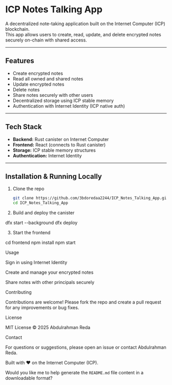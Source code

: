 # ICP Notes Talking App

A decentralized note-taking application built on the Internet Computer (ICP) blockchain.  
This app allows users to create, read, update, and delete encrypted notes securely on-chain with shared access.

---

## Features

- Create encrypted notes  
- Read all owned and shared notes  
- Update encrypted notes  
- Delete notes  
- Share notes securely with other users  
- Decentralized storage using ICP stable memory  
- Authentication with Internet Identity (ICP native auth)  

---

## Tech Stack

- **Backend:** Rust canister on Internet Computer  
- **Frontend:** React (connects to Rust canister)  
- **Storage:** ICP stable memory structures  
- **Authentication:** Internet Identity  

---

## Installation & Running Locally

1. Clone the repo  
   ```bash
   git clone https://github.com/3bdoredaa2244/ICP_Notes_Talking_App.git
   cd ICP_Notes_Talking_App
2. Build and deploy the canister

dfx start --background
dfx deploy

3. Start the frontend

cd frontend
npm install
npm start

Usage

Sign in using Internet Identity

Create and manage your encrypted notes

Share notes with other principals securely

Contributing

Contributions are welcome! Please fork the repo and create a pull request for any improvements or bug fixes.

License

MIT License © 2025 Abdulrahman Reda

Contact

For questions or suggestions, please open an issue or contact Abdulrahman Reda.

Built with ❤️ on the Internet Computer (ICP).

Would you like me to help generate the `README.md` file content in a downloadable format?
